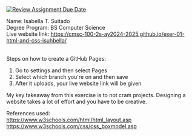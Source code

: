 [![Review Assignment Due Date](https://classroom.github.com/assets/deadline-readme-button-22041afd0340ce965d47ae6ef1cefeee28c7c493a6346c4f15d667ab976d596c.svg)](https://classroom.github.com/a/hMVHYWFS)

Name: Isabella T. Suitado<br>
Degree Program: BS Computer Science<br>
Live website link:  https://cmsc-100-2s-ay2024-2025.github.io/exer-01-html-and-css-isuhbella/ <br><br>

Steps on how to create a GitHub Pages:
1. Go to settings and then select Pages
2. Select which branch you're on and then save
3. After it uploads, your live website link will be given


My key takeaway from this exercise is to not cram projects. Designing a website takes a lot of effort and you have to be creative.

References used: <br>
https://www.w3schools.com/html/html_layout.asp
https://www.w3schools.com/css/css_boxmodel.asp